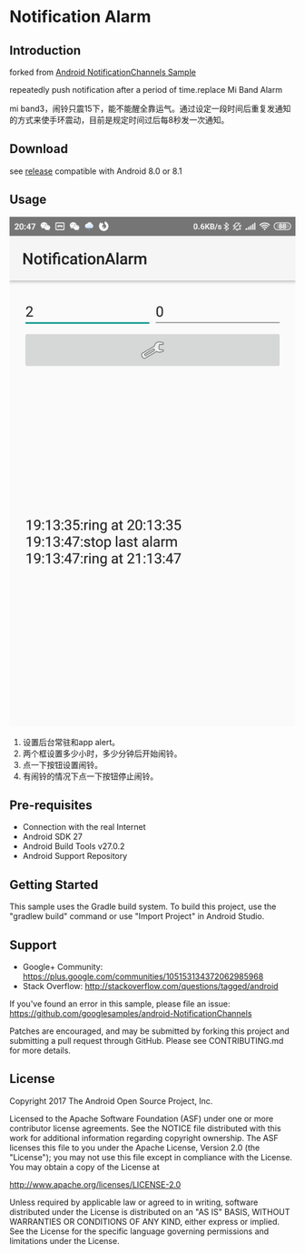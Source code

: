 Notification Alarm
===================================

Introduction
------------

forked from [Android NotificationChannels Sample](https://github.com/googlesamples/android-NotificationChannels/)

repeatedly push notification after a period of time.replace Mi Band Alarm

mi band3，闹铃只震15下，能不能醒全靠运气。通过设定一段时间后重复发通知的方式来使手环震动，目前是规定时间过后每8秒发一次通知。

Download
----------
see [release](https://github.com/xsthunder/notification-alarm/releases) compatible with Android 8.0 or 8.1

Usage
---------

![](screen-shot.png)

1. 设置后台常驻和app alert。
2. 两个框设置多少小时，多少分钟后开始闹铃。
3. 点一下按钮设置闹铃。
4. 有闹铃的情况下点一下按钮停止闹铃。


Pre-requisites
--------------

- Connection with the real Internet
- Android SDK 27
- Android Build Tools v27.0.2
- Android Support Repository


Getting Started
---------------

This sample uses the Gradle build system. To build this project, use the
"gradlew build" command or use "Import Project" in Android Studio.

Support
-------

- Google+ Community: https://plus.google.com/communities/105153134372062985968
- Stack Overflow: http://stackoverflow.com/questions/tagged/android

If you've found an error in this sample, please file an issue:
https://github.com/googlesamples/android-NotificationChannels

Patches are encouraged, and may be submitted by forking this project and
submitting a pull request through GitHub. Please see CONTRIBUTING.md for more details.

License
-------

Copyright 2017 The Android Open Source Project, Inc.

Licensed to the Apache Software Foundation (ASF) under one or more contributor
license agreements.  See the NOTICE file distributed with this work for
additional information regarding copyright ownership.  The ASF licenses this
file to you under the Apache License, Version 2.0 (the "License"); you may not
use this file except in compliance with the License.  You may obtain a copy of
the License at

http://www.apache.org/licenses/LICENSE-2.0

Unless required by applicable law or agreed to in writing, software
distributed under the License is distributed on an "AS IS" BASIS, WITHOUT
WARRANTIES OR CONDITIONS OF ANY KIND, either express or implied.  See the
License for the specific language governing permissions and limitations under
the License.
